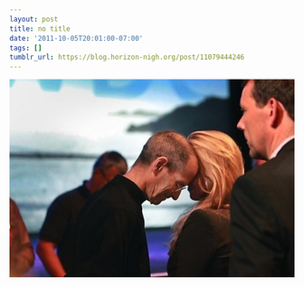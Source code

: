 ```yaml
---
layout: post
title: no title
date: '2011-10-05T20:01:00-07:00'
tags: []
tumblr_url: https://blog.horizon-nigh.org/post/11079444246
---
```

 ![](/tumblr_files/tumblr_lsmaqdFgu41qz4kpfo1_640.jpg)  
